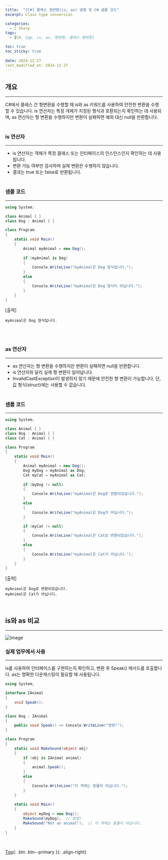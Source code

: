 ```yaml
---
title:  "[C#] 클래스 형변환(is, as) 설명 및 C# 샘플 코드"
excerpt: Class type conversion

categories:
  - C Sharp
tags:
  - [C#, Cpp, is, as, 형변환, 클래스 형변환]

toc: true
toc_sticky: true
 
date: 2024-12-27
last_modified_at: 2024-12-27
---
```


## 개요
---
C#에서 클래스 간 형변환을 수행할 때 is와 as 키워드를 사용하여 안전한 변환을 수행할 수 있습니다. is 연산자는 특정 개체가 지정된 형식과 호환되는지 확인하는 데 사용되며, as 연산자는 형 변환을 수행하지만 변환이 실패하면 예외 대신 null을 반환합니다.
<br><br>

### is 연산자
---
* is 연산자는 객체가 특정 클래스 또는 인터페이스의 인스턴스인지 확인하는 데 사용됩니다.
* 변환 가능 여부만 검사하며 실제 변환은 수행하지 않습니다.
* 결과는 true 또는 false로 반환됩니다.
<br><br>

### 샘플 코드
---
```c#
using System;

class Animal { }
class Dog : Animal { }

class Program
{
    static void Main()
    {
        Animal myAnimal = new Dog();
        
        if (myAnimal is Dog)
        {
            Console.WriteLine("myAnimal은 Dog 형식입니다.");
        }
        else
        {
            Console.WriteLine("myAnimal은 Dog 형식이 아닙니다.");
        }
    }
}
```

[출력]
```
myAnimal은 Dog 형식입니다.
```

<br><br>

### as 연산자
---
* as 연산자는 형 변환을 수행하지만 변환이 실패하면 null을 반환합니다.
* is 연산자와 달리 실제 형 변환이 일어납니다.
* InvalidCastException이 발생하지 않기 때문에 안전한 형 변환이 가능합니다. 단, 값 형식(struct)에는 사용할 수 없습니다.
<br><br>

### 샘플 코드
---
```c#
using System;

class Animal { }
class Dog : Animal { }
class Cat : Animal { }

class Program
{
    static void Main()
    {
        Animal myAnimal = new Dog();
        Dog myDog = myAnimal as Dog;
        Cat myCat = myAnimal as Cat;
        
        if (myDog != null)
        {
            Console.WriteLine("myAnimal은 Dog로 변환되었습니다.");
        }
        else
        {
            Console.WriteLine("myAnimal은 Dog가 아닙니다.");
        }

        if (myCat != null)
        {
            Console.WriteLine("myAnimal은 Cat로 변환되었습니다.");
        }
        else
        {
            Console.WriteLine("myAnimal은 Cat가 아닙니다.");
        }
    }
}
```

[출력]
```
myAnimal은 Dog로 변환되었습니다.
myAnimal은 Cat가 아닙니다.
```
<br>

## is와 as 비교
---
![Image](https://github.com/user-attachments/assets/7d7d75ce-9677-41d4-82c1-a0b8d7b74af7)
<br>

### 실제 업무에서 사용
---
is를 사용하여 인터페이스를 구현하는지 확인하고, 변환 후 Speak() 메서드를 호출합니다. as는 명확한 다운캐스팅이 필요할 때 사용됩니다.
```c#
using System;

interface IAnimal
{
    void Speak();
}

class Dog : IAnimal
{
    public void Speak() => Console.WriteLine("멍멍!");
}

class Program
{
    static void MakeSound(object obj)
    {
        if (obj is IAnimal animal)
        {
            animal.Speak();
        }
        else
        {
            Console.WriteLine("이 객체는 동물이 아닙니다.");
        }
    }
    
    static void Main()
    {
        object myDog = new Dog();
        MakeSound(myDog);  // 멍멍!
        MakeSound("Not an animal");  // 이 객체는 동물이 아닙니다.
    }
}
```
<br>

[Top](#){: .btn .btn--primary }{: .align-right}